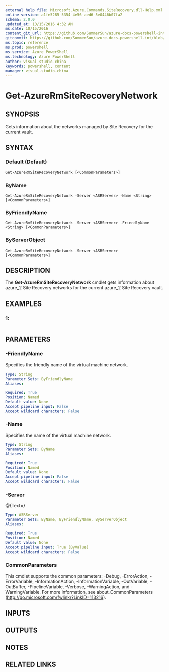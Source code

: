 ```yaml
---
external help file: Microsoft.Azure.Commands.SiteRecovery.dll-Help.xml
online version: a1fe5285-5354-4e56-aed6-5e0446b07fa2
schema: 2.0.0
updated_at: 10/15/2016 4:32 AM
ms.date: 10/15/2016
content_git_url: https://github.com/SummerSun/azure-docs-powershell-int/blob/master/azureps-cmdlets-docs/ResourceManager/AzureRM.SiteRecovery/v1.0/CmdletMDs/Get-AzureRmSiteRecoveryNetwork.md
gitcommit: https://github.com/SummerSun/azure-docs-powershell-int/blob/1bfd8e268acfc1799ad3f17c5a982578f54443cf/azureps-cmdlets-docs/ResourceManager/AzureRM.SiteRecovery/v1.0/CmdletMDs/Get-AzureRmSiteRecoveryNetwork.md
ms.topic: reference
ms.prod: powershell
ms.service: Azure PowerShell
ms.technology: Azure PowerShell
author: visual-studio-china
keywords: powershell, content
manager: visual-studio-china
---
```


# Get-AzureRmSiteRecoveryNetwork

## SYNOPSIS
Gets information about the networks managed by Site Recovery for the current vault.

## SYNTAX

### Default (Default)
```
Get-AzureRmSiteRecoveryNetwork [<CommonParameters>]
```

### ByName
```
Get-AzureRmSiteRecoveryNetwork -Server <ASRServer> -Name <String> [<CommonParameters>]
```

### ByFriendlyName
```
Get-AzureRmSiteRecoveryNetwork -Server <ASRServer> -FriendlyName <String> [<CommonParameters>]
```

### ByServerObject
```
Get-AzureRmSiteRecoveryNetwork -Server <ASRServer> [<CommonParameters>]
```

## DESCRIPTION
The **Get-AzureRmSiteRecoveryNetwork** cmdlet gets information about azure_2 Site Recovery networks for the current azure_2 Site Recovery vault.

## EXAMPLES

### 1:
```

```

## PARAMETERS

### -FriendlyName
Specifies the friendly name of the virtual machine network.

```yaml
Type: String
Parameter Sets: ByFriendlyName
Aliases: 

Required: True
Position: Named
Default value: None
Accept pipeline input: False
Accept wildcard characters: False
```

### -Name
Specifies the name of the virtual machine network.

```yaml
Type: String
Parameter Sets: ByName
Aliases: 

Required: True
Position: Named
Default value: None
Accept pipeline input: False
Accept wildcard characters: False
```

### -Server
@{Text=}

```yaml
Type: ASRServer
Parameter Sets: ByName, ByFriendlyName, ByServerObject
Aliases: 

Required: True
Position: Named
Default value: None
Accept pipeline input: True (ByValue)
Accept wildcard characters: False
```

### CommonParameters
This cmdlet supports the common parameters: -Debug, -ErrorAction, -ErrorVariable, -InformationAction, -InformationVariable, -OutVariable, -OutBuffer, -PipelineVariable, -Verbose, -WarningAction, and -WarningVariable. For more information, see about_CommonParameters (http://go.microsoft.com/fwlink/?LinkID=113216).

## INPUTS

## OUTPUTS

## NOTES

## RELATED LINKS

